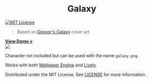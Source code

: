 <br />
<h1 align="center">Galaxy</h1>

[![MIT License][license-shield]](LICENSE)

> Based on [Geoxor's Galaxy](https://www.youtube.com/watch?v=574JWkI_nuc) cover art

<a href="https://TheFireBlast.github.io/geoxor-galaxy"><strong>View Demo »</strong></a>
<br />
<img src="https://i.imgur.com/Z7izbZE.gif" />

Character not included but can be used with the name `galaxy.png`.

Works with both [Wallpaper Engine][wallpaper-engine] and [Lively][lively].

Distributed under the MIT License. See [LICENSE](LICENSE) for more information.

[license-shield]: https://img.shields.io/github/license/TheFireBlast/geoxor-galaxy.svg?style=for-the-badge
[lively]: https://rocksdanister.github.io/lively/
[wallpaper-engine]: https://store.steampowered.com/app/431960/Wallpaper_Engine/
